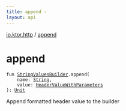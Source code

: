 ```yaml
---
title: append - 
layout: api
---
```


<div class='api-docs-breadcrumbs'><a href="index.html">io.ktor.http</a> / <a href="./append.html">append</a></div>

# append

<div class="signature"><code><span class="keyword">fun </span><a href="../io.ktor.util/-string-values-builder/index.html"><span class="identifier">StringValuesBuilder</span></a><span class="symbol">.</span><span class="identifier">append</span><span class="symbol">(</span><br/>&nbsp;&nbsp;&nbsp;&nbsp;<span class="parameterName" id="io.ktor.http$append(io.ktor.util.StringValuesBuilder, kotlin.String, io.ktor.http.HeaderValueWithParameters)/name">name</span><span class="symbol">:</span>&nbsp;<a href="https://kotlinlang.org/api/latest/jvm/stdlib/kotlin/-string/index.html"><span class="identifier">String</span></a><span class="symbol">, </span><br/>&nbsp;&nbsp;&nbsp;&nbsp;<span class="parameterName" id="io.ktor.http$append(io.ktor.util.StringValuesBuilder, kotlin.String, io.ktor.http.HeaderValueWithParameters)/value">value</span><span class="symbol">:</span>&nbsp;<a href="-header-value-with-parameters/index.html"><span class="identifier">HeaderValueWithParameters</span></a><br/><span class="symbol">)</span><span class="symbol">: </span><a href="https://kotlinlang.org/api/latest/jvm/stdlib/kotlin/-unit/index.html"><span class="identifier">Unit</span></a></code></div>

Append formatted header value to the builder

